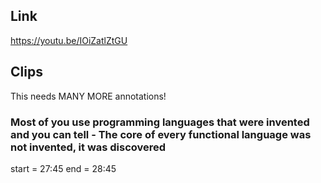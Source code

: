 ## Link
https://youtu.be/IOiZatlZtGU

## Clips

This needs MANY MORE annotations!

### Most of you use programming languages that were invented and you can tell - The core of every functional language was not invented, it was discovered
start = 27:45
end = 28:45
